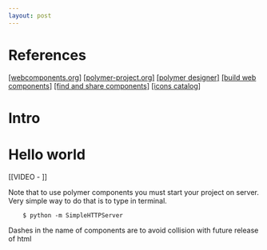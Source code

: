 ```yaml
---
layout: post
---
```


# References

[[webcomponents.org]](http://webcomponents.org/)
[[polymer-project.org]](https://www.polymer-project.org/)
[[polymer designer]](https://www.polymer-project.org/tools/designer/)
[[build web components]](https://github.com/PolymerLabs/seed-element)
[[find and share components]](http://customelements.io/)
[[icons catalog]](http://www.polymer-project.org/components/core-icon/demo.html)

# Intro

# Hello world

[[VIDEO - ]]



Note that to use polymer components you must start your project on server. Very simple way to do that is to type in terminal.

```
    $ python -m SimpleHTTPServer
```

Dashes in the name of components are to avoid collision with future release of html <elements class=""></elements>
